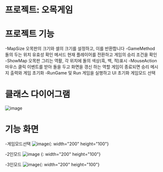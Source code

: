 # 프로젝트: 오목게임

# 프로젝트 기능 
-MapSize
오목판의 크기와 셀의 크기를 설정하고, 이를 반환합니다
-GameMethod
돌의 두는 위치 유효성 확인 메서드
현재 플레이어를 전환하고 게임의 승리 조건을 확인
-ShowMap
오목판 그리는 역활, 각 위치에 돌의 색상(흑, 백, 적)표시
-MouseAction
마우스 클릭 이벤트를 받아 돌을 두고 화면을 갱신 하는 역할
게임이 종료되면 승리 메시지 출력와 게임 초기화
-RunGame 및 Run
게임을 실행하고 UI 초기화 게임모드 선택


# 클래스 다이어그램
![image](https://github.com/user-attachments/assets/dccca785-dfa8-4462-8596-0ff0af27bcae)

# 기능 화면
-게임모드선택
![image](https://github.com/user-attachments/assets/07b4ade5-5773-48b5-b5a0-9f6c5dfb17d8){: width="200" height="100"}


-2인모드
![image](https://github.com/user-attachments/assets/e190713d-4e1a-4077-b11f-ad838de093f7) {: width="200" height="100"}



-3인모드
![image](https://github.com/user-attachments/assets/66c831fb-440a-4a58-85fd-4f4ccbfd02c1){: width="200" height="100"}

